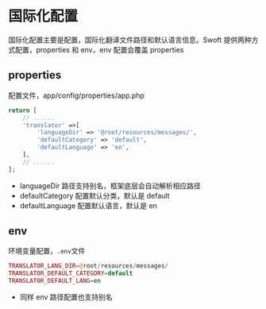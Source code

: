 # 国际化配置

国际化配置主要是配置，国际化翻译文件路径和默认语言信息。Swoft 提供两种方式配置，properties 和 env，env 配置会覆盖 properties

##  properties
配置文件，app/config/properties/app.php

```php
return [
    // ......
    'translator' =>[
        'languageDir' => '@root/resources/messages/',
        'defaultCategory' => 'default',
        'defaultLanguage' => 'en',
    ],
    // ......
];

```

- languageDir 路径支持别名，框架底层会自动解析相应路径
- defaultCategory 配置默认分类，默认是 default
- defaultLanguage 配置默认语言，默认是 en


## env
环境变量配置，`.env`文件

```php
TRANSLATOR_LANG_DIR=@root/resources/messages/
TRANSLATOR_DEFAULT_CATEGORY=default
TRANSLATOR_DEFAULT_LANG=en
```

- 同样 env 路径配置也支持别名
